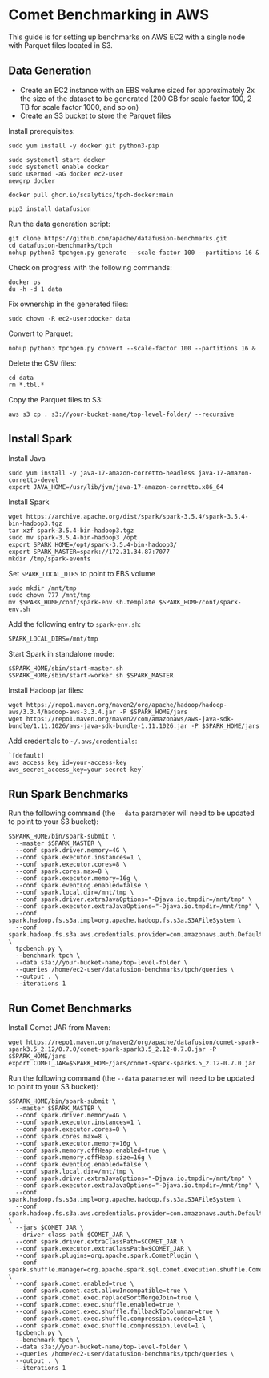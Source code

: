 <!--
Licensed to the Apache Software Foundation (ASF) under one
or more contributor license agreements.  See the NOTICE file
distributed with this work for additional information
regarding copyright ownership.  The ASF licenses this file
to you under the Apache License, Version 2.0 (the
"License"); you may not use this file except in compliance
with the License.  You may obtain a copy of the License at

  http://www.apache.org/licenses/LICENSE-2.0

Unless required by applicable law or agreed to in writing,
software distributed under the License is distributed on an
"AS IS" BASIS, WITHOUT WARRANTIES OR CONDITIONS OF ANY
KIND, either express or implied.  See the License for the
specific language governing permissions and limitations
under the License.
-->

# Comet Benchmarking in AWS

This guide is for setting up benchmarks on AWS EC2 with a single node with Parquet files located in S3.

## Data Generation

- Create an EC2 instance with an EBS volume sized for approximately 2x the size of
  the dataset to be generated (200 GB for scale factor 100, 2 TB for scale factor 1000, and so on)
- Create an S3 bucket to store the Parquet files

Install prerequisites:

```shell
sudo yum install -y docker git python3-pip

sudo systemctl start docker
sudo systemctl enable docker
sudo usermod -aG docker ec2-user
newgrp docker

docker pull ghcr.io/scalytics/tpch-docker:main

pip3 install datafusion
```

Run the data generation script:

```shell
git clone https://github.com/apache/datafusion-benchmarks.git
cd datafusion-benchmarks/tpch
nohup python3 tpchgen.py generate --scale-factor 100 --partitions 16 &
```

Check on progress with the following commands:

```shell
docker ps
du -h -d 1 data
```

Fix ownership in the generated files:

```shell
sudo chown -R ec2-user:docker data
```

Convert to Parquet:

```shell
nohup python3 tpchgen.py convert --scale-factor 100 --partitions 16 &
```

Delete the CSV files:

```shell
cd data
rm *.tbl.*
```

Copy the Parquet files to S3:

```shell
aws s3 cp . s3://your-bucket-name/top-level-folder/ --recursive
```

## Install Spark

Install Java

```shell
sudo yum install -y java-17-amazon-corretto-headless java-17-amazon-corretto-devel
export JAVA_HOME=/usr/lib/jvm/java-17-amazon-corretto.x86_64
```

Install Spark

```shell
wget https://archive.apache.org/dist/spark/spark-3.5.4/spark-3.5.4-bin-hadoop3.tgz
tar xzf spark-3.5.4-bin-hadoop3.tgz
sudo mv spark-3.5.4-bin-hadoop3 /opt
export SPARK_HOME=/opt/spark-3.5.4-bin-hadoop3/
export SPARK_MASTER=spark://172.31.34.87:7077
mkdir /tmp/spark-events
```

Set `SPARK_LOCAL_DIRS` to point to EBS volume

```shell
sudo mkdir /mnt/tmp
sudo chown 777 /mnt/tmp
mv $SPARK_HOME/conf/spark-env.sh.template $SPARK_HOME/conf/spark-env.sh
```

Add the following entry to `spark-env.sh`:

```shell
SPARK_LOCAL_DIRS=/mnt/tmp
```

Start Spark in standalone mode:

```shell
$SPARK_HOME/sbin/start-master.sh
$SPARK_HOME/sbin/start-worker.sh $SPARK_MASTER
```

Install Hadoop jar files:

```shell
wget https://repo1.maven.org/maven2/org/apache/hadoop/hadoop-aws/3.3.4/hadoop-aws-3.3.4.jar -P $SPARK_HOME/jars
wget https://repo1.maven.org/maven2/com/amazonaws/aws-java-sdk-bundle/1.11.1026/aws-java-sdk-bundle-1.11.1026.jar -P $SPARK_HOME/jars
```

Add credentials to `~/.aws/credentials`:

```shell
`[default]
aws_access_key_id=your-access-key
aws_secret_access_key=your-secret-key`
```

## Run Spark Benchmarks

Run the following command (the `--data` parameter will need to be updated to point to your S3 bucket):

```shell
$SPARK_HOME/bin/spark-submit \
  --master $SPARK_MASTER \
  --conf spark.driver.memory=4G \
  --conf spark.executor.instances=1 \
  --conf spark.executor.cores=8 \
  --conf spark.cores.max=8 \
  --conf spark.executor.memory=16g \
  --conf spark.eventLog.enabled=false \
  --conf spark.local.dir=/mnt/tmp \
  --conf spark.driver.extraJavaOptions="-Djava.io.tmpdir=/mnt/tmp" \
  --conf spark.executor.extraJavaOptions="-Djava.io.tmpdir=/mnt/tmp" \
  --conf spark.hadoop.fs.s3a.impl=org.apache.hadoop.fs.s3a.S3AFileSystem \
  --conf spark.hadoop.fs.s3a.aws.credentials.provider=com.amazonaws.auth.DefaultAWSCredentialsProviderChain \
  tpcbench.py \
  --benchmark tpch \
  --data s3a://your-bucket-name/top-level-folder \
  --queries /home/ec2-user/datafusion-benchmarks/tpch/queries \
  --output . \
  --iterations 1
```

## Run Comet Benchmarks

Install Comet JAR from Maven:

```shell
wget https://repo1.maven.org/maven2/org/apache/datafusion/comet-spark-spark3.5_2.12/0.7.0/comet-spark-spark3.5_2.12-0.7.0.jar -P $SPARK_HOME/jars
export COMET_JAR=$SPARK_HOME/jars/comet-spark-spark3.5_2.12-0.7.0.jar
```

Run the following command (the `--data` parameter will need to be updated to point to your S3 bucket):

```shell
$SPARK_HOME/bin/spark-submit \
  --master $SPARK_MASTER \
  --conf spark.driver.memory=4G \
  --conf spark.executor.instances=1 \
  --conf spark.executor.cores=8 \
  --conf spark.cores.max=8 \
  --conf spark.executor.memory=16g \
  --conf spark.memory.offHeap.enabled=true \
  --conf spark.memory.offHeap.size=16g \
  --conf spark.eventLog.enabled=false \
  --conf spark.local.dir=/mnt/tmp \
  --conf spark.driver.extraJavaOptions="-Djava.io.tmpdir=/mnt/tmp" \
  --conf spark.executor.extraJavaOptions="-Djava.io.tmpdir=/mnt/tmp" \
  --conf spark.hadoop.fs.s3a.impl=org.apache.hadoop.fs.s3a.S3AFileSystem \
  --conf spark.hadoop.fs.s3a.aws.credentials.provider=com.amazonaws.auth.DefaultAWSCredentialsProviderChain \
  --jars $COMET_JAR \
  --driver-class-path $COMET_JAR \
  --conf spark.driver.extraClassPath=$COMET_JAR \
  --conf spark.executor.extraClassPath=$COMET_JAR \
  --conf spark.plugins=org.apache.spark.CometPlugin \
  --conf spark.shuffle.manager=org.apache.spark.sql.comet.execution.shuffle.CometShuffleManager \
  --conf spark.comet.enabled=true \
  --conf spark.comet.cast.allowIncompatible=true \
  --conf spark.comet.exec.replaceSortMergeJoin=true \
  --conf spark.comet.exec.shuffle.enabled=true \
  --conf spark.comet.exec.shuffle.fallbackToColumnar=true \
  --conf spark.comet.exec.shuffle.compression.codec=lz4 \
  --conf spark.comet.exec.shuffle.compression.level=1 \
  tpcbench.py \
  --benchmark tpch \
  --data s3a://your-bucket-name/top-level-folder \
  --queries /home/ec2-user/datafusion-benchmarks/tpch/queries \
  --output . \
  --iterations 1
```
